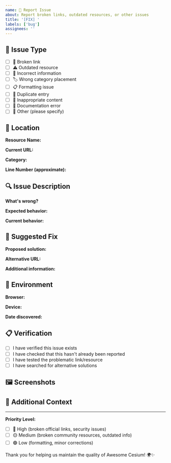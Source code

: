 ```yaml
---
name: 🐛 Report Issue
about: Report broken links, outdated resources, or other issues
title: '[FIX] '
labels: ['bug']
assignees: ''
---
```


## 🐛 Issue Type

<!-- Select the type of issue you're reporting -->

- [ ] 🔗 Broken link
- [ ] ⚠️ Outdated resource
- [ ] 📝 Incorrect information
- [ ] 🏷️ Wrong category placement
- [ ] 📋 Formatting issue
- [ ] 🔄 Duplicate entry
- [ ] 🚫 Inappropriate content
- [ ] 📖 Documentation error
- [ ] 🔧 Other (please specify)

## 📍 Location

**Resource Name:** <!-- Name of the affected resource -->

**Current URL:** <!-- Current link that's broken/problematic -->

**Category:** <!-- Which section is it in? -->

**Line Number (approximate):** <!-- If known -->

## 🔍 Issue Description

<!-- Describe the issue clearly and concisely -->

**What's wrong?**

**Expected behavior:**

**Current behavior:**

## 🔧 Suggested Fix

<!-- If you have a suggestion for how to fix this issue -->

**Proposed solution:**

**Alternative URL:** <!-- If it's a broken link, do you know the new URL? -->

**Additional information:**

## 📱 Environment

**Browser:** <!-- Chrome, Firefox, Safari, etc. -->

**Device:** <!-- Desktop, Mobile, Tablet -->

**Date discovered:** <!-- When did you discover this issue? -->

## 📋 Verification

- [ ] I have verified this issue exists
- [ ] I have checked that this hasn't already been reported
- [ ] I have tested the problematic link/resource
- [ ] I have searched for alternative solutions

## 🖼️ Screenshots

<!-- If applicable, add screenshots to help explain the problem -->

## 💬 Additional Context

<!-- Add any other context about the problem here -->

---

**Priority Level:**
- [ ] 🔴 High (broken official links, security issues)
- [ ] 🟡 Medium (broken community resources, outdated info)
- [ ] 🟢 Low (formatting, minor corrections)

Thank you for helping us maintain the quality of Awesome Cesium! 🌍✨ 